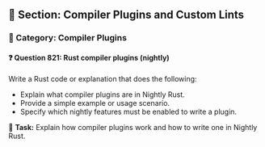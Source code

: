## 📘 Section: Compiler Plugins and Custom Lints  
### 🔹 Category: Compiler Plugins  
#### ❓ Question 821: Rust compiler plugins (nightly)

Write a Rust code or explanation that does the following:

- Explain what compiler plugins are in Nightly Rust.
- Provide a simple example or usage scenario.
- Specify which nightly features must be enabled to write a plugin.

🔧 **Task:** Explain how compiler plugins work and how to write one in Nightly Rust.
